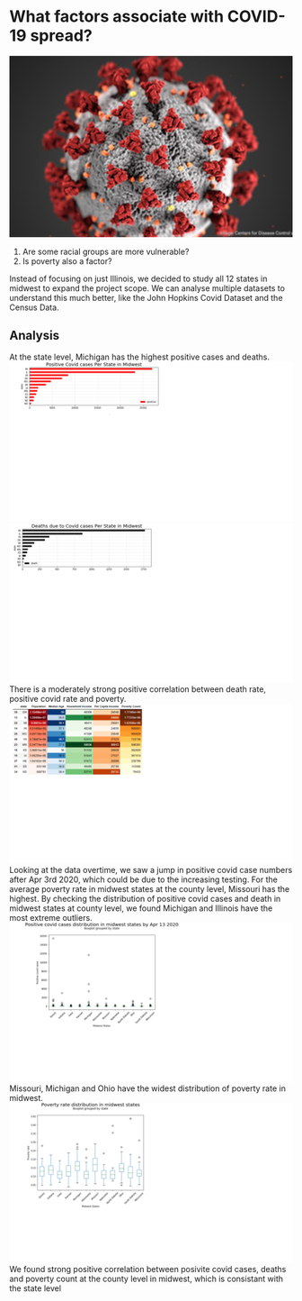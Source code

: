 # What factors associate with COVID-19 spread?
![covid](proj1.jpg)

  1. Are some racial groups are more vulnerable?
  2. Is poverty also a factor?

Instead of focusing on just Illinois, we decided to study all 12 states in midwest to expand the project scope.
We can analyse multiple datasets to understand this much better, like the John Hopkins Covid Dataset and the  Census Data. 

## Analysis
At the state level, Michigan has the highest positive cases and deaths.
![MI1](covid1.png)
![MI2](covid2.png)
There is a moderately strong positive correlation between death rate, positive covid rate and poverty.
![MI3](covid3.png)
Looking at the data overtime, we saw a jump in positive covid case numbers after Apr 3rd 2020, which could be due to the increasing testing.
For the average poverty rate in midwest states at the county level, Missouri has the highest.
By checking the distribution of positive covid cases and death in midwest states at county level, we found Michigan and Illinois have the most extreme outliers.
![MI5](covid5.png)
Missouri, Michigan and Ohio have the widest distribution of poverty rate in midwest.
![MI4](covid4.png)
We found strong positive correlation between posivite covid cases, deaths and poverty count at the county level in midwest, which is consistant with the state level
